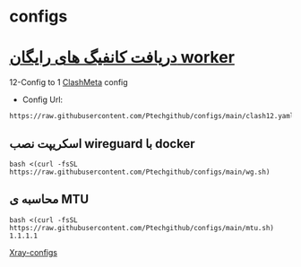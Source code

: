 # configs

# [دریافت کانفیگ های رایگان worker ](https://github.com/Ptechgithub/configs/tree/main/Gifts)



12-Config to 1 [ClashMeta](https://github.com/MetaCubeX/ClashMetaForAndroid/releases) config



- Config Url:
```
https://raw.githubusercontent.com/Ptechgithub/configs/main/clash12.yaml
```

## اسکریپت نصب wireguard با docker
```
bash <(curl -fsSL https://raw.githubusercontent.com/Ptechgithub/configs/main/wg.sh)
```
## محاسبه ی MTU

```
bash <(curl -fsSL https://raw.githubusercontent.com/Ptechgithub/configs/main/mtu.sh) 1.1.1.1
```

[Xray-configs](https://github.com/Ptechgithub/configs/tree/main/Xray-examples)
